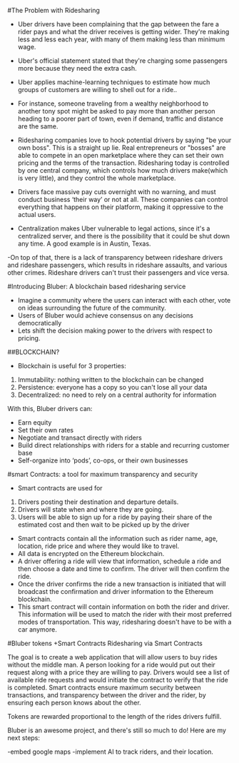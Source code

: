 
#The Problem with Ridesharing

- Uber drivers have been complaining that the gap between the fare a rider pays and what the driver receives is getting wider. They're making less and less each year, with many of them making less than minimum wage.

- Uber's official statement stated that they're charging some passengers more because they need the extra cash.

- Uber applies machine-learning techniques to estimate how much groups of customers are willing to shell out for a ride..

- For instance, someone traveling from a wealthy neighborhood to another tony spot might be asked to pay more than another person heading to a poorer part of town, even if demand, traffic and distance are the same.

- Ridesharing companies love to hook potential drivers by saying "be your own boss". This is a straight up lie. Real entrepreneurs or "bosses" are able to compete in an open marketplace where they can set their own pricing and the terms of the transaction. Ridesharing today is controlled by one central company, which controls how much drivers make(which is very little), and they control the whole marketplace.

- Drivers face massive pay cuts overnight with no warning, and must conduct business ‘their way’ or not at all. These companies can control everything that happens on their platform, making it oppressive to the actual users.

- Centralization makes Uber vulnerable to legal actions, since it's a centralized server, and there is the possibility that it could be shut down any time. A good example is in Austin, Texas.

-On top of that, there is a lack of transparency between rideshare drivers and rideshare passengers, which results in rideshare assaults, and various other crimes. Rideshare drivers can't trust their passengers and vice versa.

#Introducing Bluber: A blockchain based ridesharing service

- Imagine a community where the users can interact with each other, vote on ideas surrounding the future of the community.
- Users of Bluber would achieve consensus on any decisions democratically
- Lets shift the decision making power to the drivers with respect to pricing.

##BLOCKCHAIN?

- Blockchain is useful for 3 properties:

1. Immutability: nothing written to the blockchain can be changed
2. Persistence: everyone has a copy so you can't lose all your data
3. Decentralized: no need to rely on a central authority for information

With this, Bluber drivers can:

- Earn equity
- Set their own rates
- Negotiate and transact directly with riders
- Build direct relationships with riders for a stable and recurring customer base
- Self-organize into ‘pods’, co-ops, or their own businesses

#smart Contracts: a tool for maximum transparency and security

- Smart contracts are used for
1. Drivers posting their destination and departure details.
2. Drivers will state when and where they are going.
3. Users will be able to sign up for a ride by paying their share of the estimated cost and then wait to be picked up by the driver
- Smart contracts contain all the information such  as rider name, age, location, ride price and where they would like to travel.
- All data is  encrypted on the Ethereum blockchain.
- A driver offering a ride will view that information, schedule a ride and then choose a date and time to confirm. The driver will then confirm the ride.
- Once the driver confirms the ride a new transaction is initiated that will broadcast the confirmation and driver information to the Ethereum blockchain.
- This smart contract will contain information on both the rider and driver. This information will be used to match the rider with their most preferred modes of transportation. This way, ridesharing doesn't have to be with a car anymore.

#Bluber tokens +Smart Contracts
Ridesharing via Smart Contracts

The goal is to create a web application that will allow users to buy rides without the middle man. A person looking for a ride would put out their request along with a price they are willing to pay. Drivers would see a list of available ride requests and would initiate the contract to verify that the ride is completed. Smart contracts ensure maximum security between transactions, and transparency between the driver and the rider, by ensuring each person knows about the other.

Tokens are rewarded proportional to the length of the rides drivers fulfill.

Bluber is an awesome project, and there's still so much to do! Here are my next steps:

-embed google maps
-implement AI to track riders, and their location.
